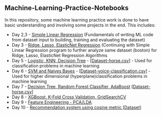 ## Machine-Learning-Practice-Notebooks

In this repository, some machine learning practice work is done to have basic understanding and involving some projects in the end. This includes:

  * Day 2,3 - [Simple Linear Regression](https://github.com/worklifesg/Machine-Learning-Practice-Notebooks/blob/master/Machine_Learning_15Sept2020.ipynb) (Fundamentals of writing ML code from dataset input to building, training and evaluating the dataset)
  * Day 3 - [Ridge, Lasso, ElasticNet Regression](https://github.com/worklifesg/Machine-Learning-Practice-Notebooks/blob/master/Machine_Learning_16Sept2020.ipynb) (Continuing with Simple Linear Regression program to further analyze same dataset (boston) for Ridge, Lasso, ElasticNet Regression Algorithms
  * Day 5 - [Logistic, KNN, Decision Tree](https://github.com/worklifesg/Machine-Learning-Practice-Notebooks/blob/master/Machine_Learning_17Sept2020.ipynb) - [[Dataset-horse.csv](https://github.com/worklifesg/Machine-Learning-Practice-Notebooks/blob/master/horse.csv)] - Used for classification problems in machine learning
  * Day 6 - [SVM and Naives Bayes](https://github.com/worklifesg/Machine-Learning-Practice-Notebooks/blob/master/Machine_Learning_20Sept2020.ipynb) - [[Dataset-voice-classification.csv](https://github.com/worklifesg/Machine-Learning-Practice-Notebooks/blob/master/voice-classification.csv)] - Used for higher dimensional (hyperplane)classification problems in machine learning
  * Day 7 - [Decision Tree, Random Forest Classifier, AdaBoost](https://github.com/worklifesg/Machine-Learning-Practice-Notebooks/blob/master/Machine_Learning_20Sept2020.ipynb) [[Dataset-horse.csv](https://github.com/worklifesg/Machine-Learning-Practice-Notebooks/blob/master/horse.csv)]
  * Day 8 - [XGBoost, K-Fold Cross Validation, GridSearchCV](https://github.com/worklifesg/Machine-Learning-Practice-Notebooks/blob/master/Machine_Learning_22Sept2020.ipynb) 
  * Day 9 - [Feature Engineering - PCA/LDA ](https://github.com/worklifesg/Machine-Learning-Practice-Notebooks/blob/master/Machine_Learning_23Sept2020.ipynb) 
  * Day 10 - [Recommendation system using cosine metric ](https://github.com/worklifesg/Machine-Learning-Practice-Notebooks/blob/master/Machine_Learning_27Sept2020.ipynb) [[Dataset](https://github.com/worklifesg/Machine-Learning-Practice-Notebooks/blob/master/ml-100k.zip)]
